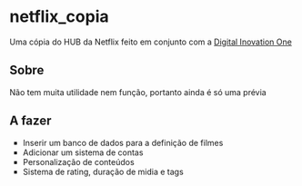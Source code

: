 <h1>netflix_copia</h1>
<p> Uma cópia do HUB da Netflix feito em conjunto com a <a href="https://web.dio.me/home" target="_blank"> Digital Inovation One</a>

<h2>Sobre</h2>
<p>Não tem muita utilidade nem função, portanto ainda é só uma prévia </p>

<h2>A fazer</h2>
<ul type="square">
    <li> Inserir um banco de dados para a definição de filmes
    <li> Adicionar um sistema de contas
    <li> Personalização de conteúdos
    <li> Sistema de rating, duração de midia e tags
</ul>